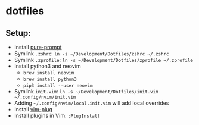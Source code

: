 # dotfiles

## Setup:

* Install [pure-prompt](https://github.com/sindresorhus/pure#npm)
* Symlink `.zshrc`: `ln -s ~/Development/Dotfiles/zshrc ~/.zshrc`
* Symlink `.zprofile`: `ln -s ~/Development/Dotfiles/zprofile ~/.zprofile`
* Install python3 and neovim
  * `brew install neovim`
  * `brew install python3`
  * `pip3 install --user neovim`
* Symlink `init.vim`: `ln -s ~/Development/Dotfiles/init.vim ~/.config/nvim/init.vim`
* Adding `~/.config/nvim/local.init.vim` will add local overrides
* Install [vim-plug](https://github.com/junegunn/vim-plug#installation)
* Install plugins in Vim: `:PlugInstall`
